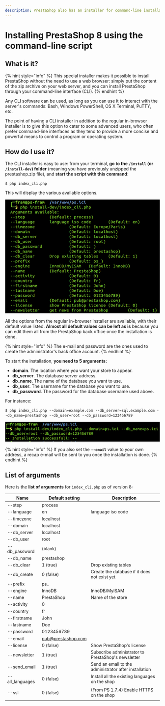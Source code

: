 ```yaml
---
description: PrestaShop also has an installer for command-line installations.
---
```


# Installing PrestaShop 8 using the command-line script

## What is it? <a href="#installingprestashopusingthecommand-linescript-whatitis" id="installingprestashopusingthecommand-linescript-whatitis"></a>

{% hint style="info" %}
This special installer makes it possible to install PrestaShop without the need to use a web browser: simply put the content of the zip archive on your web server, and you can install PrestaShop through your command-line interface (CLI).&#x20;
{% endhint %}

Any CLI software can be used, as long as you can use it to interact with the server's commands: Bash, Windows PowerShell, OS X Terminal, PuTTY, etc.

The point of having a CLI installer in addition to the regular in-browser installer is to give this option to cater to some advanced users, who often prefer command-line interfaces as they tend to provide a more concise and powerful means to control a program or operating system.

## How do I use it? <a href="#installingprestashopusingthecommand-linescript-howtouseit" id="installingprestashopusingthecommand-linescript-howtouseit"></a>

The CLI installer is easy to use: from your terminal, **go to the `/install` (or `/install-dev`) folder** (meaning you have previously unzipped the prestashop.zip file), and **start the script with this command:**

```
$ php index_cli.php
```

This will display the various available options.

![The Options page on the CLI installer.](<../.gitbook/assets/54264260 (1) (5).png>)

All the options from the regular in-browser installer are available, with their default value listed. **Almost all default values can be left as is** because you can edit them all from the PrestaShop back office once the installation is done.&#x20;

{% hint style="info" %}
The e-mail and password are the ones used to create the administrator's back office account.
{% endhint %}

To start the installation,  **you need to 5 arguments:**

* **domain**. The location where you want your store to appear.
* **db\_server**. The database server address.
* **db\_name**. The name of the database you want to use.
* **db\_user**. The username for the database you want to use.
* **db\_password**. The password for the database username used above.

For instance:

```
$ php index_cli.php --domain=example.com --db_server=sql.example.com --db_name=prestashop --db_user=root --db_password=123456789
```

![The CLI installer showing an "Installation successful" message.](<../.gitbook/assets/53641264 (6).png>)

{% hint style="info" %}
If you also set the **`--email`** value to your own address, a recap e-mail will be sent to you once the installation is done.
{% endhint %}

## List of arguments <a href="#installingprestashopusingthecommand-linescript-listofarguments" id="installingprestashopusingthecommand-linescript-listofarguments"></a>

Here is the **list of arguments** for `index_cli.php` as of version 8:

| Name             | Default setting                                 | Description                                           |
| ---------------- | ----------------------------------------------- | ----------------------------------------------------- |
| --step           | process                                         |                                                       |
| --language       | en                                              | language iso code                                     |
| --timezone       | localhost                                       |                                                       |
| --domain         | localhost                                       |                                                       |
| --db\_server     | localhost                                       |                                                       |
| --db\_user       | root                                            |                                                       |
| --db\_password   | (blank)                                         |                                                       |
| --db\_name       | prestashop                                      |                                                       |
| --db\_clear      | 1 (true)                                        | Drop existing tables                                  |
| --db\_create     | 0 (false)                                       | Create the database if it does not exist yet          |
| --prefix         | ps\_                                            |                                                       |
| --engine         | InnoDB                                          | InnoDB/MyISAM                                         |
| --name           | PrestaShop                                      | Name of the store                                     |
| --activity       | 0                                               |                                                       |
| --country        | fr                                              |                                                       |
| --firstname      | John                                            |                                                       |
| --lastname       | Doe                                             |                                                       |
| --password       | 0123456789                                      |                                                       |
| --email          | [pub@prestashop.com](mailto:pub@prestashop.com) |                                                       |
| --license        | 0 (false)                                       | Show PrestaShop's license                             |
| --newsletter     | 1 (true)                                        | Subscribe administrator to PrestaShop's newsletter    |
| --send\_email    | 1 (true)                                        | Send an email to the administrator after installation |
| --all\_languages | 0 (false)                                       | Install all the existing languages on the shop        |
| <p>--ssl<br></p> | 0 (false)                                       | (From PS 1.7.4) Enable HTTPS on the shop              |
